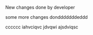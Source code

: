 New changes done by developer

some more changes dondddddddeddd


cccccc
iahvciqvc
jdvqwi
ajsdviqsc

